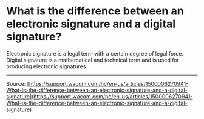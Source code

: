 # What is the difference between an electronic signature and a digital signature?

Electronic signature is a legal term with a certain degree of legal force. Digital signature is a mathematical and technical term and is used for producing electronic signatures.

---
Source: [https://support.wacom.com/hc/en-us/articles/1500006270941-What-is-the-difference-between-an-electronic-signature-and-a-digital-signature](https://support.wacom.com/hc/en-us/articles/1500006270941-What-is-the-difference-between-an-electronic-signature-and-a-digital-signature)
